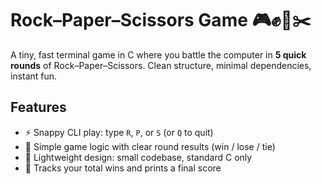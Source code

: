 # Rock–Paper–Scissors Game 🎮✊📄✂️

A tiny, fast terminal game in C where you battle the computer in **5 quick rounds** of Rock–Paper–Scissors. Clean structure, minimal dependencies, instant fun.

## Features
- ⚡️ Snappy CLI play: type `R`, `P`, or `S` (or `Q` to quit)
- 🧠 Simple game logic with clear round results (win / lose / tie)
- 🧩 Lightweight design: small codebase, standard C only
- 🧮 Tracks your total wins and prints a final score

